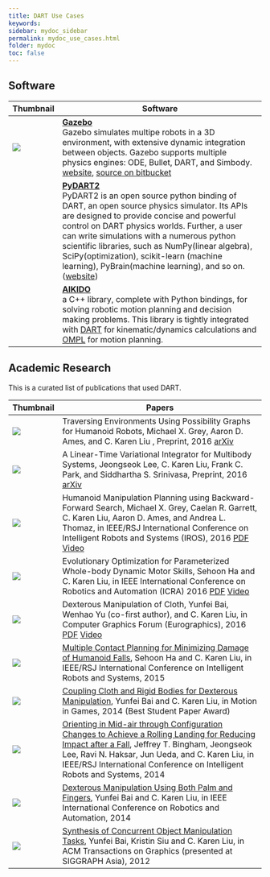 ```yaml
---
title: DART Use Cases
keywords: 
sidebar: mydoc_sidebar
permalink: mydoc_use_cases.html
folder: mydoc
toc: false
---
```


## Software

| Thumbnail | Software |
|-----------|--------|
| <img src="http://www.gazebosim.org/assets/logos/gazebo_vert_pos_small-cae32db40df918570d1c43f1fccf1aa6.png"> | **[Gazebo](http://www.gazebosim.org/)** <br> Gazebo simulates multipe robots in a 3D environment, with extensive dynamic integration between objects. Gazebo supports multiple physics engines: ODE, Bullet, DART, and Simbody. [website](http://www.gazebosim.org/), [source on bitbucket](https://bitbucket.org/osrf/gazebo) |
|  | **[PyDART2](https://github.com/sehoonha/pydart2)** <br> PyDART2 is an open source python binding of DART, an open source physics simulator. Its APIs are designed to provide concise and powerful control on DART physics worlds. Further, a user can write simulations with a numerous python scientific libraries, such as NumPy(linear algebra), SciPy(optimization), scikit-learn (machine learning), PyBrain(machine learning), and so on. ([website](http://pydart2.readthedocs.io/)) |
|  | **[AIKIDO](https://github.com/personalrobotics/aikido)** <br> a C++ library, complete with Python bindings, for solving robotic motion planning and decision making problems. This library is tightly integrated with [DART](http://dartsim.github.io/) for kinematic/dynamics calculations and [OMPL](http://ompl.kavrakilab.org/) for motion planning. |

## Academic Research

This is a curated list of publications that used DART.

| Thumbnail | Papers |
|-----------|--------|
| <img src="https://dartsim.github.io/images/use_cases/2016_traversing.jpg"/> | Traversing Environments Using Possibility Graphs for Humanoid Robots, Michael X. Grey, Aaron D. Ames, and C. Karen Liu , Preprint, 2016 [arXiv](https://arxiv.org/abs/1608.03845) |
| <img src="https://dartsim.github.io/images/use_cases/2016_a_linear.jpg"/> | A Linear-Time Variational Integrator for Multibody Systems, Jeongseok Lee, C. Karen Liu, Frank C. Park, and Siddhartha S. Srinivasa, Preprint, 2016 [arXiv](https://arxiv.org/abs/1609.02898) |
| <img src="https://dartsim.github.io/images/use_cases/2016_humanoid.jpg"/> | Humanoid Manipulation Planning using Backward-Forward Search, Michael X. Grey, Caelan R. Garrett, C. Karen Liu, Aaron D. Ames, and Andrea L. Thomaz, in IEEE/RSJ International Conference on Intelligent Robots and Systems (IROS), 2016 [PDF](http://www.cc.gatech.edu/graphics/projects/Grey/humanoid_hbf_iros2016.pdf) [Video](http://www.cc.gatech.edu/graphics/projects/Grey/iros2016_humanoid_hbf.mp4) |
| <img src="https://dartsim.github.io/images/use_cases/2016_evolutionary.jpg"/> | Evolutionary Optimization for Parameterized Whole-body Dynamic Motor Skills, Sehoon Ha and C. Karen Liu, in IEEE International Conference on Robotics and Automation (ICRA) 2016 [PDF](http://sehoonha.com/projects/ha2016eop/2016_optskill.pdf) [Video](https://youtu.be/vomyRgVj21w) |
| <img src="https://dartsim.github.io/images/use_cases/2016_dexterous.jpg"/> | Dexterous Manipulation of Cloth, Yunfei Bai, Wenhao Yu (co-first author), and C. Karen Liu, in Computer Graphics Forum (Eurographics), 2016 [PDF](http://www.cc.gatech.edu/~ybai30/cloth_manipulation/paper_cloth_manipulation.pdf) [Video](https://youtu.be/_H_PlIvL3-k) |
| <img src="https://dartsim.github.io/images/use_cases/2015_multiple.jpg"/>  | [Multiple Contact Planning for Minimizing Damage of Humanoid Falls](http://www.cc.gatech.edu/~sha9/projects/ha2015mcs/index.html), Sehoon Ha and C. Karen Liu, in IEEE/RSJ International Conference on Intelligent Robots and Systems, 2015 |
| <img src="https://dartsim.github.io/images/use_cases/2014_coupling.jpg"/>  | [Coupling Cloth and Rigid Bodies for Dexterous Manipulation](http://www.cc.gatech.edu/~ybai30/cloth/paper_cloth.pdf), Yunfei Bai and C. Karen Liu, in Motion in Games, 2014 (Best Student Paper Award) |
| <img src="https://dartsim.github.io/images/use_cases/2014_orienting.png"/>  | [Orienting in Mid-air through Configuration Changes to Achieve a Rolling Landing for Reducing Impact after a Fall](http://www.cc.gatech.edu/~karenliu/bingham_inertiabot_IROS2014.pdf), Jeffrey T. Bingham, Jeongseok Lee, Ravi N. Haksar, Jun Ueda, and C. Karen Liu, in IEEE/RSJ International Conference on Intelligent Robots and Systems, 2014 |
| <img src="https://dartsim.github.io/images/use_cases/2014_dexterous.jpg"/> | [Dexterous Manipulation Using Both Palm and Fingers](http://www.cc.gatech.edu/~ybai30/hand/hand.html), Yunfei Bai and C. Karen Liu, in IEEE International Conference on Robotics and Automation, 2014 |
| <img src="https://dartsim.github.io/images/use_cases/2012_synthesis.jpg"/> | [Synthesis of Concurrent Object Manipulation Tasks](http://www.cc.gatech.edu/~ybai30/multitask/multitask.html), Yunfei Bai, Kristin Siu and C. Karen Liu, in ACM Transactions on Graphics (presented at SIGGRAPH Asia), 2012 |



